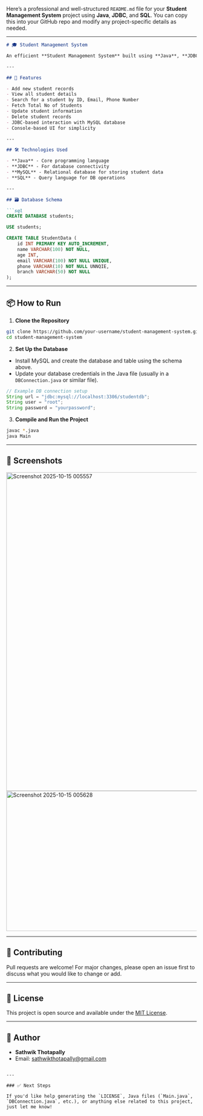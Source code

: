 Here’s a professional and well-structured `README.md` file for your **Student Management System** project using **Java**, **JDBC**, and **SQL**. You can copy this into your GitHub repo and modify any project-specific details as needed.

---

````markdown
# 🎓 Student Management System

An efficient **Student Management System** built using **Java**, **JDBC**, and **MySQL/SQL**. This project allows users to perform all basic CRUD (Create, Read, Update, Delete) operations on student data via a console-based interface.

---

## 🚀 Features

- Add new student records
- View all student details
- Search for a student by ID, Email, Phone Number
- Fetch Total No of Students
- Update student information
- Delete student records
- JDBC-based interaction with MySQL database
- Console-based UI for simplicity

---

## 🛠️ Technologies Used

- **Java** - Core programming language
- **JDBC** - For database connectivity
- **MySQL** - Relational database for storing student data
- **SQL** - Query language for DB operations

---

## 🗃️ Database Schema

```sql
CREATE DATABASE students;

USE students;

CREATE TABLE StudentData (
    id INT PRIMARY KEY AUTO_INCREMENT,
    name VARCHAR(100) NOT NULL,
    age INT,
    email VARCHAR(100) NOT NULL UNIQUE,
    phone VARCHAR(10) NOT NULL UNNQIE,
    branch VARCHAR(50) NOT NULL
);
````

---

## 📦 How to Run

1. **Clone the Repository**

```bash
git clone https://github.com/your-username/student-management-system.git
cd student-management-system
```

2. **Set Up the Database**

* Install MySQL and create the database and table using the schema above.
* Update your database credentials in the Java file (usually in a `DBConnection.java` or similar file).

```java
// Example DB connection setup
String url = "jdbc:mysql://localhost:3306/studentdb";
String user = "root";
String password = "yourpassword";
```

3. **Compile and Run the Project**

```bash
javac *.java
java Main
```

---

## 📸 Screenshots

<img width="1911" height="841" alt="Screenshot 2025-10-15 005557" src="https://github.com/user-attachments/assets/d1b8d548-647c-4c75-9a97-5705da7819a7" />
<img width="1919" height="370" alt="Screenshot 2025-10-15 005628" src="https://github.com/user-attachments/assets/e3c986f4-7118-44f4-afd5-6e103f07305a" />


---

## 🤝 Contributing

Pull requests are welcome! For major changes, please open an issue first to discuss what you would like to change or add.

---

## 📄 License

This project is open source and available under the [MIT License](LICENSE).

---

## 👤 Author

* **Sathwik Thotapally**
* Email: [sathwikthotapally@gmail.com](mailto:your.sathwikthotapally@gmail.com)

```

---

### ✅ Next Steps

If you'd like help generating the `LICENSE`, Java files (`Main.java`, `DBConnection.java`, etc.), or anything else related to this project, just let me know!
```
